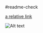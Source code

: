 #readme-check

[a relative link](README_Thijn.md)

![Alt text](static/img/helpfigure1.png?raw=true "Title")

